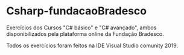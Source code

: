# Csharp-fundacaoBradesco
 Exercícios dos Cursos "C# básico" e "C# avançado", ambos disponibilizados pela plataforma online da Fundação Bradesco.

Todos os exercícios foram feitos na IDE Visual Studio comunity 2019.
